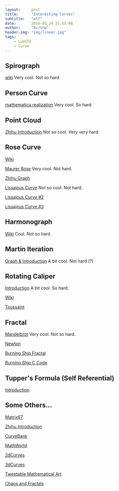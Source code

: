 ```yaml
---
layout:     post
title:      "Interesting Curves"
subtitle:   "wtf"
date:       2016-05-24 21:55:00
author:     "Airtnp"
header-img: "img/linear.jpg"
tags:
    - LuaSTG
    - Curve
---
```


## Spirograph

[wiki](https://en.wikipedia.org/wiki/Spirograph) Very cool. Not so hard

## Person Curve

[mathematica realization](http://mathematica.stackexchange.com/questions/17704/how-to-create-a-new-person-curve) Very cool. So hard

## Point Cloud

[Zhihu Introduction](https://www.zhihu.com/question/30100704) Not so cool. Very very hard.

## Rose Curve

[Wiki](https://en.wikipedia.org/wiki/Rose\_(mathematics))

[Maurer Rose](https://en.wikipedia.org/wiki/Maurer_rose) Very cool. Not hard.

[Zhihu Graph](https://www.zhihu.com/question/20284157/answer/98137674)

[Lissajous Curve](https://en.wikipedia.org/wiki/Lissajous_curve) Not so cool. Not hard.

[Lissajous Curve #2](http://www.cnblogs.com/WhyEngine/p/3829456.html)

[Lissajous Curve #3](http://baike.baidu.com/link?url=Ty3ltQk7MQbtiGYyRsasscaCZWoBbRRG9r26ftgoVPdB910Z3RUCUZCphAzD4Pn1WL0oyH3GuUDybyBR60Rp9K)

## Harmonograph

[Wiki](https://en.wikipedia.org/wiki/Harmonograph) Cool. Not so hard.

## Martin Iteration

[Graph & Introduction](http://www.cnblogs.com/WhyEngine/p/4330595.html) A bit cool. Not hard (?)

## Rotating Caliper

[Introduction](http://blog.csdn.net/hanchengxi/article/details/8639476) A bit cool. So hard.

[Wiki](https://es.wikipedia.org/wiki/Rotating_calipers)

[Toussaint](https://en.wikipedia.org/wiki/Rotating_calipers)

## Fractal

[Mandelbrot](https://en.wikipedia.org/wiki/Mandelbrot_set) Very cool. Not so hard.

[Newton](https://en.wikipedia.org/wiki/Newton_fractal)

[Burning Ship Fractal](https://en.wikipedia.org/wiki/Burning_Ship_fractal)

[Burning Ship C Code](http://paulbourke.net/fractals/burnship/burningship.c)

## Tupper's Formula (Self Referential)

[Introduction](http://jtra.cz/stuff/essays/math-self-reference/index.html)

## Some Others...

[Matrix67](http://www.matrix67.com/blog/archives/4447)

[Zhihu Introduction](https://www.zhihu.com/question/29993875)

[CurveBank](http://curvebank.calstatela.edu/home/home.htm)

[MathWorld](http://mathworld.wolfram.com/topics/Curves.html)

[2dCurves](http://www.2dcurves.com/)

[3dCurves](http://www.cnblogs.com/WhyEngine/category/614769.html)

[Tweetable Mathematical Art](http://codegolf.stackexchange.com/questions/35569/tweetable-mathematical-art)

[Chaos and Fractals](https://www.dmoz.org/Science/Math/Chaos_and_Fractals)